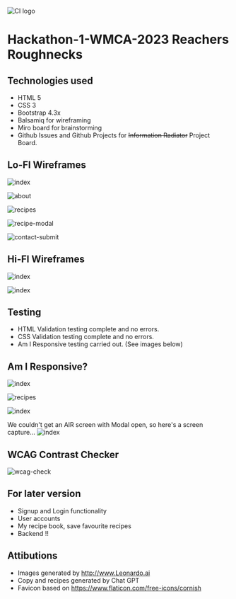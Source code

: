 ![CI logo](https://codeinstitute.s3.amazonaws.com/fullstack/ci_logo_small.png)

# Hackathon-1-WMCA-2023 Reachers Roughnecks

## Technologies used

- HTML 5
- CSS 3
- Bootstrap 4.3x
- Balsamiq for wireframing
- Miro board for brainstorming
- Github Issues and Github Projects for ~~Information Radiator~~ Project Board.




## Lo-FI Wireframes

![index](/assets/readme/images/index.png)

![about](/assets/readme/images/about.png)

![recipes](/assets/readme/images/recipes.png)

![recipe-modal](/assets/readme/images/recipe-modal.png)

![contact-submit](/assets/readme/images/contact-submit.png)

## Hi-FI Wireframes

![index](/assets/readme/images/index-hires.png)

![index](/assets/readme/images/about-hires.png)

## Testing 

- HTML Validation testing complete and no errors.
- CSS Validation testing complete and no errors.
- Am I Responsive testing carried out. (See images below)

## Am I Responsive?

![index](/assets/readme/images/air-index.png)

![recipes](/assets/readme/images/air-recipes.png)

![index](/assets/readme/images/air-thanks.png)

We couldn't get an AIR screen with Modal open, so here's a screen capture...
![index](/assets/readme/images/modal-screenshot.png)

## WCAG Contrast Checker

![wcag-check](/assets/readme/images/wcag-check.png)

## For later version

- Signup and Login functionality
- User accounts
- My recipe book, save favourite recipes
- Backend !!

## Attibutions
- Images generated by http://www.Leonardo.ai
- Copy and recipes generated by Chat GPT
- Favicon based on https://www.flaticon.com/free-icons/cornish